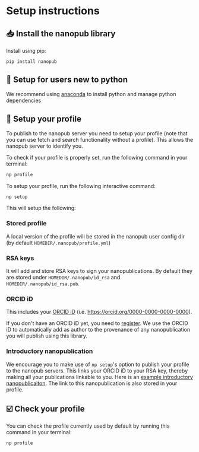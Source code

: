 # Setup instructions

## 📥️ Install the nanopub library
Install using pip:
```
pip install nanopub
```

## 🐍 Setup for users new to python
We recommend using [anaconda](https://www.anaconda.com/products/individual) to install python and manage python dependencies

## 👤 Setup your profile

To publish to the nanopub server you need to setup your profile (note that you can use fetch and search functionality without a profile). This allows the nanopub server to identify you.

To check if your profile is properly set, run the following command in your terminal:

```bash
np profile
```

To setup your profile, run the following interactive command:

```bash
np setup
```

This will setup the following:

### Stored profile
A local version of the profile will be stored in the nanopub user config dir (by default `HOMEDIR/.nanopub/profile.yml`)

### RSA keys
It will add and store RSA keys to sign your nanopublications. By default they are stored under `HOMEDIR/.nanopub/id_rsa` and `HOMEDIR/.nanopub/id_rsa.pub`.

### ORCID iD
This includes your [ORCID iD](https://orcid.org/) (i.e. https://orcid.org/0000-0000-0000-0000).

If you don't have an ORCID iD yet, you need to [register](https://orcid.org/register). We use the ORCID iD to automatically add as author to the provenance of any nanopublication you will publish using this library.

### Introductory nanopublication
We encourage you to make use of `np setup`'s option to publish your profile to the nanopub servers. This links your ORCID iD to your RSA key, thereby making all your publications linkable to you. Here is an [example introductory nanopublicaiton](http://purl.org/np/RAy1CYBfBYFd_TFI8Z_jr3taf6fB9u-grqsKyLzTmMvQI). The link to this nanopublication is also stored in your profile.

## ☑️ Check your profile

You can check the profile currently used by default by running this command in your terminal:

```bash
np profile
```

